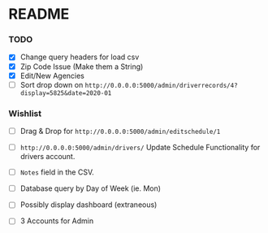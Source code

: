 # README

### TODO

- [x] Change query headers for load csv
- [x] Zip Code Issue (Make them a String)
- [x] Edit/New Agencies
- [ ] Sort drop down on `http://0.0.0.0:5000/admin/driverrecords/4?display=5825&date=2020-01`

### Wishlist

- [ ] Drag & Drop for `http://0.0.0.0:5000/admin/editschedule/1`
- [ ] `http://0.0.0.0:5000/admin/drivers/` Update Schedule Functionality for drivers account.
- [ ] `Notes` field in the CSV. 
- [ ] Database query by Day of Week (ie. Mon)
- [ ] Possibly display dashboard (extraneous)
- [ ] 3 Accounts for Admin



